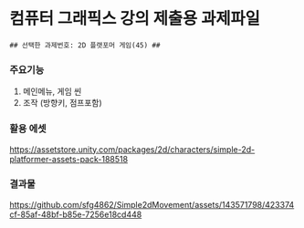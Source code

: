 # 컴퓨터 그래픽스 강의 제출용 과제파일 #

`## 선택한 과제번호: 2D 플랫포머 게임(45) ##`

### 주요기능 ###
1. 메인메뉴, 게임 씬
2. 조작 (방향키, 점프포함)

### 활용 에셋 ###
https://assetstore.unity.com/packages/2d/characters/simple-2d-platformer-assets-pack-188518

### 결과물 ###


https://github.com/sfg4862/Simple2dMovement/assets/143571798/423374cf-85af-48bf-b85e-7256e18cd448

